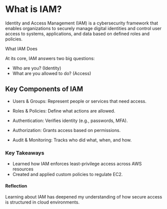 # What is IAM?

Identity and Access Management (IAM) is a cybersecurity framework that enables organizations to securely manage digital identities
and control user access to systems, applications, and data based on defined roles and policies.

 What IAM Does

At its core, IAM answers two big questions:
- Who are you? (Identity)
- What are you allowed to do? (Access)


## Key Components of IAM

- Users & Groups: Represent people or services that need access.

- Roles & Policies: Define what actions are allowed.

- Authentication: Verifies identity (e.g., passwords, MFA).

- Authorization: Grants access based on permissions.

- Audit & Monitoring: Tracks who did what, when, and how.

### Key Takeaways

- Learned how IAM enforces least-privilege access across AWS resources
- Created and applied custom policies to regulate EC2.

#### Reflection

Learning about IAM has deepened my understanding of how secure access is structured in cloud environments.
